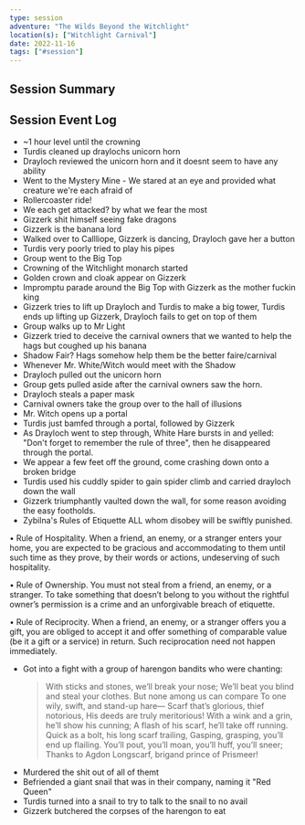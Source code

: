 ```yaml
---
type: session
adventure: "The Wilds Beyond the Witchlight"
location(s): ["Witchlight Carnival"]
date: 2022-11-16
tags: ["#session"]
---
```


## Session Summary



## Session Event Log

- ~1 hour level until the crowning
- Turdis cleaned up draylochs unicorn horn
- Drayloch reviewed the unicorn horn and it doesnt seem to have any ability
- Went to the Mystery Mine - We stared at an eye and provided what creature we're each afraid of
- Rollercoaster ride!
- We each get attacked? by what we fear the most
- Gizzerk shit himself seeing fake dragons
- Gizzerk is the banana lord
- Walked over to Callliope, Gizzerk is dancing, Drayloch gave her a button
- Turdis very poorly tried to play his pipes
- Group went to the Big Top
- Crowning of the Witchlight monarch started
- Golden crown and cloak appear on Gizzerk
- Impromptu parade around the Big Top with Gizzerk as the mother fuckin king
- Gizzerk tries to lift up Drayloch and Turdis to make a big tower, Turdis ends up lifting up Gizzerk, Drayloch fails to get on top of them
- Group walks up to Mr Light
- Gizzerk tried to deceive the carnival owners that we wanted to help the hags but coughed up his banana
- Shadow Fair? Hags somehow help them be the better faire/carnival
- Whenever Mr. White/Witch would meet with the Shadow
- Drayloch pulled out the unicorn horn
- Group gets pulled aside after the carnival owners saw the horn.
- Drayloch steals a paper mask
- Carnival owners take the group over to the hall of illusions
- Mr. Witch opens up a portal
- Turdis just bamfed through a portal, followed by Gizzerk
- As Drayloch went to step through, White Hare bursts in and yelled: "Don't forget to remember the rule of three", then he disappeared through the portal.
- We appear a few feet off the ground, come crashing down onto a broken bridge
- Turdis used his cuddly spider to gain spider climb and carried drayloch down the wall
- Gizzerk triumphantly vaulted down the wall, for some reason avoiding the easy footholds.
- Zybilna's Rules of Etiquette ALL whom disobey will be swiftly punished.

 
 • Rule of Hospitality. When a friend, an enemy, or a stranger enters your home, you are expected to be gracious and accommodating to them until such time as they prove, by their words or actions, undeserving of such hospitality.

 • Rule of Ownership. You must not steal from a friend, an enemy, or a stranger. To take something that doesn’t belong to you without the rightful owner’s permission is a crime and an unforgivable breach of etiquette.

 • Rule of Reciprocity. When a friend, an enemy, or a stranger offers you a gift, you are obliged to accept it and offer something of comparable value (be it a gift or a service) in return. Such reciprocation need not happen immediately.

- Got into a fight with a group of harengon bandits who were chanting:
	>With sticks and stones, we’ll break your nose;
		We’ll beat you blind and steal your clothes.
		But none among us can compare
		To one wily, swift, and stand-up hare—
		Scarf that’s glorious, thief notorious,
		His deeds are truly meritorious!
		With a wink and a grin, he’ll show his cunning;
		A flash of his scarf, he’ll take off running.
		Quick as a bolt, his long scarf trailing,
		Gasping, grasping, you’ll end up flailing.
		You’ll pout, you’ll moan, you’ll huff, you’ll sneer;
		Thanks to Agdon Longscarf, brigand prince of Prismeer!
- Murdered the shit out of all of themt
- Befriended a giant snail that was in their company, naming it "Red Queen"
- Turdis turned into a snail to try to talk to the snail to no avail
- Gizzerk butchered the corpses of the harengon to eat
